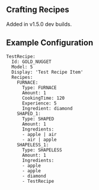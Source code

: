 Crafting Recipes
----------------
Added in v1.5.0 dev builds.

Example Configuration
---------------------
```
TestRecipe:
  Id: GOLD_NUGGET
  Model: 5
  Display: 'Test Recipe Item'
  Recipes:
    FURNACE:
      Type: FURNACE
      Amount: 1
      CookingTime: 120
      Experience: 5
      Ingredient: diamond
    SHAPED_1:
      Type: SHAPED
      Amount: 1
      Ingredients:
      - apple | air
      - air | apple
    SHAPELESS_1:
      Type: SHAPELESS
      Amount: 1
      Ingredients:
      - apple
      - apple
      - diamond
      - TestRecipe
```